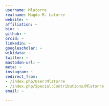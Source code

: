 ```yaml
---
username: Mlatorre
realname: Magda M. Latorre
website: ~
affiliation: ~
bio: ~
github: ~
orcid: ~
linkedin: ~
googlescholar: ~
wikidata: ~
twitter: ~
mastodon-url: ~
meta: ~
instagram: ~
redirect_from:
- /index.php/User:Mlatorre
- /index.php/Special:Contributions/Mlatorre
email: ~

---
```

